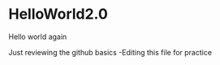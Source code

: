 # HelloWorld2.0
Hello world again

Just reviewing the github basics
-Editing this file for practice
